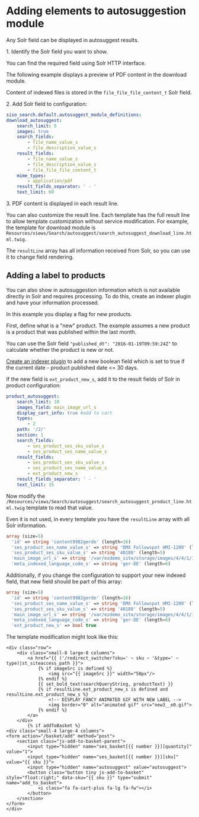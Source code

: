 # Adding elements to autosuggestion module

Any Solr field can be displayed in autosuggest results.

1\. Identify the Solr field you want to show.

You can find the required field using Solr HTTP interface.

The following example displays a preview of PDF content in the download module.

Content of indexed files is stored in the `file_file_file_content_t` Solr field.

2\. Add Solr field to configuration:

``` yaml hl_lines="11"
siso_search.default.autosuggest_module_definitions:
download_autosuggest:
    search_limit: 5
    images: true
    search_fields:
        - file_name_value_s
        - file_description_value_s
    result_fields:
        - file_name_value_s
        - file_description_value_s
        - file_file_file_content_t
    mime_types:
        - application/pdf
    result_fields_separator: ' - '
    text_limit: 60
```

3\. PDF content is displayed in each result line.

You can also customize the result line.
Each template has the full result line to allow template customization without service modification.
For example, the template for download module is `Resources/views/Search/autosuggest/search_autosuggest_download_line.html.twig`.

The `resultLine` array has all information received from Solr, so you can use it to change field rendering.

## Adding a label to products

You can also show in autosuggestion information which is not available directly in Solr and requires processing.
To do this, create an indexer plugin and have your information processed. 

In this example you display a flag for new products.

First, define what is a "new" product.
The example assumes a new product is a product that was published within the last month.

You can use the Solr field `"published_dt": "2016-01-19T09:59:24Z"` to calculate whether the product is new or not.

[Create an indexer plugin](indexer_plugin_for_custom_field_types.md) to add a new boolean field which is set to true if the current date - product published date <= 30 days.

If the new field is `ext_product_new_s`, add it to the result fields of Solr in product configuration:

``` yaml hl_lines="15"
product_autosuggest:
    search_limit: 10
    images_field: main_image_url_s
    display_cart_info: true #add to cart
    types:
        - 2
    path: '/2/'
    section: 1
    search_fields:
        - ses_product_ses_sku_value_s
        - ses_product_ses_name_value_s
    result_fields:
        - ses_product_ses_sku_value_s
        - ses_product_ses_name_value_s
        - ext_product_new_s
    result_fields_separator: ' - '
    text_limit: 35
```

Now modify the `/Resources/views/Search/autosuggest/search_autosuggest_product_line.html.twig` template to read that value.

Even it is not used, in every template you have the `resultLine` array with all Solr information.

``` php
array (size=5)
  'id' => string 'content9982gerde' (length=16)
  'ses_product_ses_name_value_s' => string 'DMX Followspot HMI-1200' (length=23)
  'ses_product_ses_sku_value_s' => string '40180' (length=5)
  'main_image_url_s' => string '/var/ezdemo_site/storage/images/4/4/1/1/531144-2-ger-DE/40180.jpg' (length=65)
  'meta_indexed_language_code_s' => string 'ger-DE' (length=6)
```

Additionally, if you change the configuration to support your new indexed field, that new field should be part of this array:

``` php hl_lines="7"
array (size=5)
  'id' => string 'content9982gerde' (length=16)
  'ses_product_ses_name_value_s' => string 'DMX Followspot HMI-1200' (length=23)
  'ses_product_ses_sku_value_s' => string '40180' (length=5)
  'main_image_url_s' => string '/var/ezdemo_site/storage/images/4/4/1/1/531144-2-ger-DE/40180.jpg' (length=65)
  'meta_indexed_language_code_s' => string 'ger-DE' (length=6)
  'ext_product_new_s' => bool true
```

The template modification might look like this:

``` html+twig hl_lines="8 9 10 11"
<div class="row">
    <div class="small-8 large-8 columns">
        <a href="{{ ('/redirect_switcher?sku=' ~ sku ~ '&type=' ~ type)|st_siteaccess_path }}">
            {% if imageSrc is defined %}
                <img src="{{ imageSrc }}" width="50px"/>
            {% endif %}
            {{ set_bold_text(searchQueryString, productText) }}
            {% if resultLine.ext_product_new_s is defined and resultLine.ext_product_new_s %}
                <!-- DISPLAY FANCY ANIMATED GIF WITH NEW LABEL -->
                <img border="0" alt="animated gif" src="new3__e0.gif">
            {% endif %}    
        </a>
    </div>
        {% if addToBasket %}
<div class="small-4 large-4 columns">
<form action="/basket/add" method="post">
    <section class="js-add-to-basket-parent">
        <input type="hidden" name="ses_basket[{{ number }}][quantity]" value="1">
        <input type="hidden" name="ses_basket[{{ number }}][sku]" value="{{ sku }}">
        <input type="hidden" name="autosuggest" value="autosuggest">
        <button class="button tiny js-add-to-basket" style="float:right;" data-sku="{{ sku }}" type="submit" name="add_to_basket">
            <i class="fa fa-cart-plus fa-lg fa-fw"></i>
        </button>
    </section>
</form>
</div>
```
